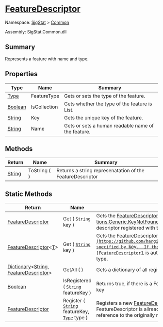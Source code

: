 # [FeatureDescriptor](./FeatureDescriptor.md)

Namespace: [SigStat]() > [Common](./README.md)

Assembly: SigStat.Common.dll

## Summary
Represents a feature with name and type.

## Properties

| Type | Name | Summary | 
| --- | --- | --- | 
| [Type](https://docs.microsoft.com/en-us/dotnet/api/System.Type) | FeatureType | Gets or sets the type of the feature. | 
| [Boolean](https://docs.microsoft.com/en-us/dotnet/api/System.Boolean) | IsCollection | Gets whether the type of the feature is List. | 
| [String](https://docs.microsoft.com/en-us/dotnet/api/System.String) | Key | Gets the unique key of the feature. | 
| [String](https://docs.microsoft.com/en-us/dotnet/api/System.String) | Name | Gets or sets a human readable name of the feature. | 


## Methods

| Return | Name | Summary | 
| --- | --- | --- | 
| [String](https://docs.microsoft.com/en-us/dotnet/api/System.String) | ToString (  ) | Returns a string represenatation of the FeatureDescriptor | 


## Static Methods

| Return | Name | Summary | 
| --- | --- | --- | 
| [FeatureDescriptor](./FeatureDescriptor.md) | Get ( [`String`](https://docs.microsoft.com/en-us/dotnet/api/System.String) key ) | Gets the [FeatureDescriptor](https://github.com/hargitomi97/sigstat/blob/master/docs/md/SigStat/Common/FeatureDescriptor.md) specified by `key`.  Throws [tions.Generic.KeyNotFoundException](https://github.com/hargitomi97/sigstat/blob/master/docs/md/.md) exception if there is no descriptor registered with the given key. | 
| [FeatureDescriptor](./FeatureDescriptor-1.md)\<[T](./FeatureDescriptor.md)> | Get ( [`String`](https://docs.microsoft.com/en-us/dotnet/api/System.String) key ) | Gets the [FeatureDescriptor`1](https://github.com/hargitomi97/sigstat/blob/master/docs/md/.md) specified by `key`.  If the key is not registered yet, a new [FeatureDescriptor`1](https://github.com/hargitomi97/sigstat/blob/master/docs/md/.md) is automatically created with the given key and type. | 
| [Dictionary](https://docs.microsoft.com/en-us/dotnet/api/System.Collections.Generic.Dictionary-2)\<[String](https://docs.microsoft.com/en-us/dotnet/api/System.String), [FeatureDescriptor](./FeatureDescriptor.md)> | GetAll (  ) | Gets a dictionary of all registered feature descriptors | 
| [Boolean](https://docs.microsoft.com/en-us/dotnet/api/System.Boolean) | IsRegistered ( [`String`](https://docs.microsoft.com/en-us/dotnet/api/System.String) featureKey ) | Returns true, if there is a FeatureDescriptor registered with the given key | 
| [FeatureDescriptor](./FeatureDescriptor.md) | Register ( [`String`](https://docs.microsoft.com/en-us/dotnet/api/System.String) featureKey, [`Type`](https://docs.microsoft.com/en-us/dotnet/api/System.Type) type ) | Registers a new [FeatureDescriptor](https://github.com/hargitomi97/sigstat/blob/master/docs/md/SigStat/Common/FeatureDescriptor.md) with a given key.  If the FeatureDescriptor is allready registered, this function will  return a reference to the originally registered FeatureDescriptor.  to the a | 


